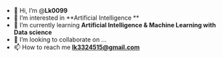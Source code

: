 - 👋 Hi, I’m @**Lk0099**
- 👀 I’m interested in **Artificial Intelligence **
- 🌱 I’m currently learning **Artificial Intelligence & Machine Learning with Data science**
- 💞️ I’m looking to collaborate on ...
- 📫 How to reach me **lk3324515@gmail.com**

<!---
Lk0099/Lk0099 is a ✨ special ✨ repository because its `README.md` (this file) appears on your GitHub profile.
You can click the Preview link to take a look at your changes.
--->
